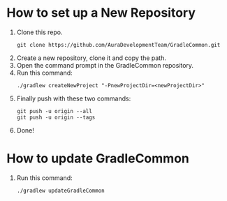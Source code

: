 # How to set up a New Repository

1.  Clone this repo.
    ```
    git clone https://github.com/AuraDevelopmentTeam/GradleCommon.git
    ```
2.  Create a new repository, clone it and copy the path.
3.  Open the command prompt in the GradleCommon repository.
4.  Run this command:  
    ```
    ./gradlew createNewProject "-PnewProjectDir=<newProjectDir>"
    ```
5.  Finally push with these two commands:  
    ```
    git push -u origin --all
    git push -u origin --tags
    ```
6.  Done!

# How to update GradleCommon

1.  Run this command:  
    ```
    ./gradlew updateGradleCommon
    ```
